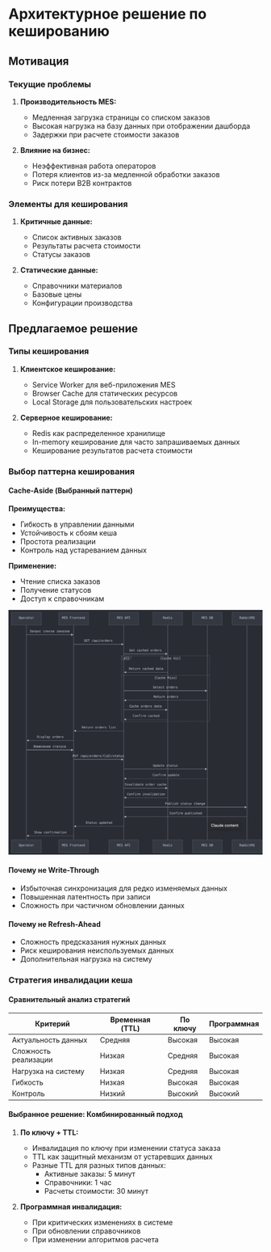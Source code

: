 # Архитектурное решение по кешированию

## Мотивация

### Текущие проблемы
1. **Производительность MES:**
   - Медленная загрузка страницы со списком заказов
   - Высокая нагрузка на базу данных при отображении дашборда
   - Задержки при расчете стоимости заказов

2. **Влияние на бизнес:**
   - Неэффективная работа операторов
   - Потеря клиентов из-за медленной обработки заказов
   - Риск потери B2B контрактов

### Элементы для кеширования

1. **Критичные данные:**
   - Список активных заказов
   - Результаты расчета стоимости
   - Статусы заказов

2. **Статические данные:**
   - Справочники материалов
   - Базовые цены
   - Конфигурации производства

## Предлагаемое решение

### Типы кеширования

1. **Клиентское кеширование:**
   - Service Worker для веб-приложения MES
   - Browser Cache для статических ресурсов
   - Local Storage для пользовательских настроек

2. **Серверное кеширование:**
   - Redis как распределенное хранилище
   - In-memory кеширование для часто запрашиваемых данных
   - Кеширование результатов расчета стоимости

### Выбор паттерна кеширования

#### Cache-Aside (Выбранный паттерн)
**Преимущества:**
- Гибкость в управлении данными
- Устойчивость к сбоям кеша
- Простота реализации
- Контроль над устареванием данных

**Применение:**
- Чтение списка заказов
- Получение статусов
- Доступ к справочникам

![image](Диаграмма_последовательности_кеширования.png)

#### Почему не Write-Through
- Избыточная синхронизация для редко изменяемых данных
- Повышенная латентность при записи
- Сложность при частичном обновлении данных

#### Почему не Refresh-Ahead
- Сложность предсказания нужных данных
- Риск кеширования неиспользуемых данных
- Дополнительная нагрузка на систему

### Стратегия инвалидации кеша

#### Сравнительный анализ стратегий

| Критерий | Временная (TTL) | По ключу | Программная |
|----------|----------------|-----------|-------------|
| Актуальность данных | Средняя | Высокая | Высокая |
| Сложность реализации | Низкая | Средняя | Высокая |
| Нагрузка на систему | Низкая | Средняя | Высокая |
| Гибкость | Низкая | Высокая | Высокая |
| Контроль | Низкий | Высокий | Высокий |

#### Выбранное решение: Комбинированный подход

1. **По ключу + TTL:**
   - Инвалидация по ключу при изменении статуса заказа
   - TTL как защитный механизм от устаревших данных
   - Разные TTL для разных типов данных:
     * Активные заказы: 5 минут
     * Справочники: 1 час
     * Расчеты стоимости: 30 минут

2. **Программная инвалидация:**
   - При критических изменениях в системе
   - При обновлении справочников
   - При изменении алгоритмов расчета
